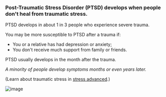[Title]: # (PTSD)
[Order]: # (11)

### Post-Traumatic Stress Disorder (PTSD) develops when people don't heal from traumatic stress.

PTSD develops in about 1 in 3 people who experience severe trauma. 

You may be more susceptible to PTSD after a trauma if:  

*	You or a relative has had depression or anxiety;
*	You don't receive much support from family or friends.

PTSD usually develops in the month after the trauma. 

_A minority of people develop symptoms months or even years later._

(Learn about traumatic stress in [stress advanced](umbrella://lesson/stress/1).)

![image](stress4.png)
